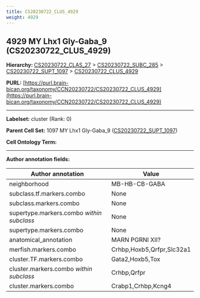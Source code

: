 ```yaml
---
title: CS20230722_CLUS_4929
weight: 4929
---
```

## 4929 MY Lhx1 Gly-Gaba_9 (CS20230722_CLUS_4929)
<b>Hierarchy: </b>
[CS20230722_CLAS_27](../CS20230722_CLAS_27) >
[CS20230722_SUBC_285](../CS20230722_SUBC_285) >
[CS20230722_SUPT_1097](../CS20230722_SUPT_1097) >
[CS20230722_CLUS_4929](../CS20230722_CLUS_4929)

**PURL:** [https://purl.brain-bican.org/taxonomy/CCN20230722/CS20230722_CLUS_4929](https://purl.brain-bican.org/taxonomy/CCN20230722/CS20230722_CLUS_4929)

---


**Labelset:** cluster (Rank: 0)

**Parent Cell Set:** 1097 MY Lhx1 Gly-Gaba_9 ([CS20230722_SUPT_1097](../CS20230722_SUPT_1097))



**Cell Ontology Term:** 

[MARKER GENES.]: #


---

[TRANSFERRED ANNOTATIONS.]: #


[AUTHOR ANNOTATION FIELDS.]: #


**Author annotation fields:**

| Author annotation | Value |
|-------------------|-------|
|neighborhood|MB-HB-CB-GABA|
|subclass.tf.markers.combo|None|
|subclass.markers.combo|None|
|supertype.markers.combo _within subclass_|None|
|supertype.markers.combo|None|
|anatomical_annotation|MARN PGRNl XII?|
|merfish.markers.combo|Crhbp,Hoxb5,Qrfpr,Slc32a1|
|cluster.TF.markers.combo|Gata2,Hoxb5,Tox|
|cluster.markers.combo _within subclass_|Crhbp,Qrfpr|
|cluster.markers.combo|Crabp1,Crhbp,Kcng4|

